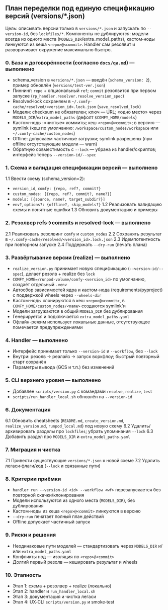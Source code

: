 ## План переделки под единую спецификацию версий (versions/\*.json)

Цель: описывать версии только в `versions/*.json` и запускать по `--version-id`, без `lockfiles/*`. Компоненты не дублируются: модели всегда из одного места (`MODELS_DIR`/extra_model_paths), кастом‑ноды линкуются из кеша `<repo>@<commit>`. Handler сам резолвит и разворачивает окружение максимально быстро.

### 0. База и договорённости (согласно `docs/qa.md`) — выполнено

-   schema_version в `versions/*.json` — введён (`schema_version: 2`), пример обновлён (`versions/test-ver.json`)
-   Пиннинг: `repo` + опциональный `ref`; `commit` резолвится при первом запуске (`rp_handler.resolver.resolve_version_spec`)
-   Resolved‑lock сохраняем в `~/.comfy-cache/resolved/<version_id>.lock.json` (`save_resolved_lock`)
-   Модели: checksum не обязателен; ключ — URL; «одно место» через `MODELS_DIR`/`extra_model_paths` (дефолт `$COMFY_HOME/models`)
-   Кастом‑ноды: «чистые» коммиты; кеш `<repo>@<commit>`; в версию — symlink (кеш по умолчанию: `/workspace/custom_nodes/workspace` или `~/.comfy-cache/custom_nodes`)
-   Offline: допускаем частичные загрузки; symlink разрешены (при offline отсутствующие модели — warn)
-   Обратную совместимость с `--lock` — убрана из handler/скриптов; интерфейс теперь `--version-id/--spec`

### 1. Схема и валидация спецификации версий — выполнено

1.1 Ввести схему (schema_version=2):

-   `version_id`, `comfy: {repo, ref?, commit?}`
-   `custom_nodes: [{repo, ref?, commit?, name?}]`
-   `models: [{source, name?, target_subdir?}]`
-   `env?`, `options?: {offline?, skip_models?}`
    1.2 Реализовать валидацию схемы и понятные ошибки
    1.3 Обновить документацию и примеры

### 2. Резолвер refs→commits и resolved‑lock — выполнено

2.1 Реализовать резолвинг `comfy` и `custom_nodes`
2.2 Сохранять результат в `~/.comfy-cache/resolved/<version_id>.lock.json`
2.3 Идемпотентность при повторном запуске
2.4 Поддержать `--dry-run` (печать плана)

### 3. Развёртывание версии (realize) — выполнено

-   `realize_version.py` принимает новую спецификацию (`--version-id/--spec`), делает резолв + realize без `lock`
-   `COMFY_HOME=/runpod-volume/comfy-<version_id>` по умолчанию, создаёт отдельный `.venv`
-   Автосбор зависимостей ядра и кастом-нода (requirements/pyproject) с поддержкой wheels через `--wheels-dir`
-   Кастом‑ноды клонируются в кеш `<repo>@<commit>`, в `COMFY_HOME/custom_nodes/<name>` создаются symlink'и
-   Модели загружаются в общий `MODELS_DIR` без дублирования
-   Генерируется и подключается `extra_model_paths.yaml`
-   Офлайн-режим использует локальные данные, отсутствующее помечается предупреждениями

### 4. Handler — выполнено

-   Интерфейс принимает только `--version-id` и `--workflow`, без `--lock`
-   Внутри: резолв → реалайз → запуск воркфлоу; быстрый повторный старт сохранён
-   Параметры вывода (GCS и т.п.) без изменений

### 5. CLI верхнего уровня — выполнено

-   Добавлен `scripts/version.py` с командами `resolve`, `realize`, `test`
-   `scripts/run_handler_local.sh` обновлён на `--version-id`

### 6. Документация

6.1 Обновить cheatsheets (`README.md`, `create_version.md`, `realize_version.md`, `runpod_local.md`) под новую схему
6.2 Удалить/архивировать разделы про `lockfiles`; убрать упоминания `--lock`
6.3 Добавить раздел про `MODELS_DIR` и `extra_model_paths.yaml`

### 7. Миграция и чистка

7.1 Привести существующие `versions/*.json` к новой схеме
7.2 Удалить легаси‑флаги/код (`--lock` и связанные пути)

### 8. Критерии приёмки

-   `handler run --version-id <id> --workflow <wf>` перезапускается без повторной скачки/клонирования
-   Модели используются из одного места (`MODELS_DIR`), без дублирования
-   Кастом‑ноды из кеша `<repo>@<commit>` линкуются в версию
-   `--dry-run` печатает полный план действий
-   Offline допускает частичный запуск

### 9. Риски и решения

-   Неодинаковые пути моделей — стандартизовать через `MODELS_DIR` и/или `extra_model_paths.yaml`
-   Конфликты нод — изоляция по `<repo>@<commit>`
-   Долгий первый резолв — кешировать результат и wheels

### 10. Этапность

-   Этап 1: схема + резолвер + realize (локально)
-   Этап 2: handler и `run_handler_local.sh`
-   Этап 3: документация и чистка легаси
-   Этап 4: UX‑CLI `scripts/version.py` и smoke‑test
